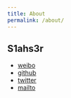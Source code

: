 ```yaml
---
title: About
permalink: /about/
---
```


## S1ahs3r

- [weibo](http://weibo.com/s1ahs3r)
- [github](https://github.com/Slahser)
- [twitter](https://twitter.com/S1ahs3r)
- [mailto](mailto:skyslahser@gmail.com)